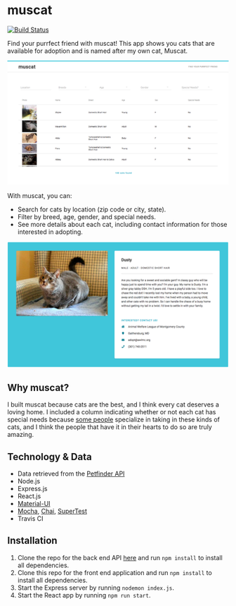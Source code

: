 # muscat

[![Build Status](https://travis-ci.org/sarah-yu/muscat.svg?branch=master)](https://travis-ci.org/sarah-yu/muscat)

Find your purrfect friend with muscat! This app shows you cats that are available for adoption and is named after my own cat, Muscat.

![muscat screenshot](./public/muscat-home.png)

With muscat, you can:
- Search for cats by location (zip code or city, state).
- Filter by breed, age, gender, and special needs.
- See more details about each cat, including contact information for those interested in adopting.

![muscat screenshot](./public/muscat-show.png)


## Why muscat?

I built muscat because cats are the best, and I think every cat deserves a loving home. I included a column indicating whether or not each cat has special needs because [some people](https://www.youtube.com/watch?v=7WN3ohF104s) specialize in taking in these kinds of cats, and I think the people that have it in their hearts to do so are truly amazing.


## Technology & Data

- Data retrieved from the [Petfinder API](https://www.petfinder.com/developers/api-docs)
- Node.js
- Express.js
- React.js
- [Material-UI](http://www.material-ui.com/)
- [Mocha](https://mochajs.org/), [Chai](http://chaijs.com/), [SuperTest](https://github.com/visionmedia/supertest)
- Travis CI


## Installation

1. Clone the repo for the back end API [here](https://github.com/sarah-yu/muscat-service) and run ```npm install``` to install all dependencies.
2. Clone this repo for the front end application and run ```npm install``` to install all dependencies.
3. Start the Express server by running ```nodemon index.js```.
4. Start the React app by running ```npm run start```.
